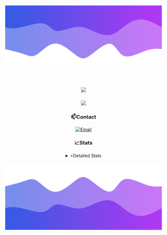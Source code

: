 ![Header](./header.png)
<div align="center">

<h1 align="center">
  <a href="https://git.io/typing-svg">
    <img src="https://readme-typing-svg.herokuapp.com/?lines=Hello,+There!+👋;This+is+chicho.;CEO+on+Hely+Development....;&center=true&size=25">
  </a>
</h1>
  
<p align="center">
  <img src="https://lanyard.cnrad.dev/api/852683595378196480" />
</p>

### 📫Contact
  [![Email](https://img.shields.io/badge/Email-gastondalla@gmail.com-04619f?style=for-the-badge&logo=gmail&logoColor=white)](mailto:gastondalla@gmail.com)
</br>  
### 📈Stats
<details>
    <summary> ⚡Detailed Stats</summary>
    <br/>

<!--START_SECTION:waka-->
![Code Time](http://img.shields.io/badge/Code%20Time-156%20hrs%2054%20mins-blue)

![Profile Views](http://img.shields.io/badge/Profile%20Views-1-blue)

**🐱 My GitHub Data** 

> 📦 37.5 kB Used in GitHub's Storage 
 > 
> 🏆 7 Contributions in the Year 2023
 > 
> 🚫 Not Opted to Hire
 > 
> 📜 6 Public Repositories 
 > 
> 🔑 9 Private Repositories 
 > 
**I'm a Night 🦉** 

```text
🌞 Morning                14 commits          █░░░░░░░░░░░░░░░░░░░░░░░░   04.31 % 
🌆 Daytime                49 commits          ████░░░░░░░░░░░░░░░░░░░░░   15.08 % 
🌃 Evening                153 commits         ████████████░░░░░░░░░░░░░   47.08 % 
🌙 Night                  109 commits         ████████░░░░░░░░░░░░░░░░░   33.54 % 
```
📅 **I'm Most Productive on Tuesday** 

```text
Monday                   25 commits          ██░░░░░░░░░░░░░░░░░░░░░░░   07.69 % 
Tuesday                  64 commits          █████░░░░░░░░░░░░░░░░░░░░   19.69 % 
Wednesday                61 commits          █████░░░░░░░░░░░░░░░░░░░░   18.77 % 
Thursday                 32 commits          ██░░░░░░░░░░░░░░░░░░░░░░░   09.85 % 
Friday                   43 commits          ███░░░░░░░░░░░░░░░░░░░░░░   13.23 % 
Saturday                 48 commits          ████░░░░░░░░░░░░░░░░░░░░░   14.77 % 
Sunday                   52 commits          ████░░░░░░░░░░░░░░░░░░░░░   16.00 % 
```


📊 **This Week I Spent My Time On** 

```text
🕑︎ Time Zone: America/Argentina/Buenos_Aires

💬 Programming Languages: 
C#                       8 hrs 30 mins       ████████░░░░░░░░░░░░░░░░░   33.13 % 
JavaScript               5 hrs 41 mins       ██████░░░░░░░░░░░░░░░░░░░   22.15 % 
HTML                     3 hrs 30 mins       ███░░░░░░░░░░░░░░░░░░░░░░   13.68 % 
Other                    3 hrs 24 mins       ███░░░░░░░░░░░░░░░░░░░░░░   13.27 % 
Python                   2 hrs 9 mins        ██░░░░░░░░░░░░░░░░░░░░░░░   08.40 % 

🔥 Editors: 
VS Code                  13 hrs 44 mins      █████████████░░░░░░░░░░░░   53.46 % 
Visual Studio            11 hrs 57 mins      ████████████░░░░░░░░░░░░░   46.54 % 

🐱‍💻 Projects: 
Unknown Project          10 hrs 33 mins      ██████████░░░░░░░░░░░░░░░   41.08 % 
Palometa                 9 hrs 50 mins       ██████████░░░░░░░░░░░░░░░   38.30 % 
Coder                    3 hrs 11 mins       ███░░░░░░░░░░░░░░░░░░░░░░   12.39 % 
StringExtractor          1 hr 6 mins         █░░░░░░░░░░░░░░░░░░░░░░░░   04.33 % 
SS Help                  39 mins             █░░░░░░░░░░░░░░░░░░░░░░░░   02.55 % 

💻 Operating System: 
Windows                  25 hrs 41 mins      █████████████████████████   100.00 % 
```

**I Mostly Code in JavaScript** 

```text
JavaScript               8 repos             █████████░░░░░░░░░░░░░░░░   36.36 % 
CSS                      3 repos             ███░░░░░░░░░░░░░░░░░░░░░░   13.64 % 
C#                       2 repos             ██░░░░░░░░░░░░░░░░░░░░░░░   09.09 % 
Python                   2 repos             ██░░░░░░░░░░░░░░░░░░░░░░░   09.09 % 
Batchfile                1 repo              █░░░░░░░░░░░░░░░░░░░░░░░░   04.55 % 
```




 Last Updated on 20/06/2023 01:07:11 UTC
<!--END_SECTION:waka-->
</details>

![Footer](./footer.png)
